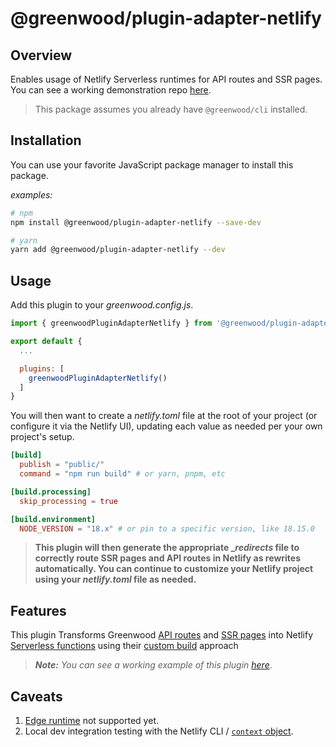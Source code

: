 # @greenwood/plugin-adapter-netlify

## Overview
Enables usage of Netlify Serverless runtimes for API routes and SSR pages.  You can see a working demonstration repo [here](https://github.com/ProjectEvergreen/greenwood-demo-adapter-netlify).

> This package assumes you already have `@greenwood/cli` installed.

## Installation
You can use your favorite JavaScript package manager to install this package.

_examples:_
```bash
# npm
npm install @greenwood/plugin-adapter-netlify --save-dev

# yarn
yarn add @greenwood/plugin-adapter-netlify --dev
```

## Usage
Add this plugin to your _greenwood.config.js_.

```javascript
import { greenwoodPluginAdapterNetlify } from '@greenwood/plugin-adapter-netlify';

export default {
  ...

  plugins: [
    greenwoodPluginAdapterNetlify()
  ]
}
```

You will then want to create a _netlify.toml_ file at the root of your project (or configure it via the Netlify UI), updating each value as needed per your own project's setup.

```toml
[build]
  publish = "public/"
  command = "npm run build" # or yarn, pnpm, etc

[build.processing]
  skip_processing = true

[build.environment]
  NODE_VERSION = "18.x" # or pin to a specific version, like 18.15.0
```

> **This plugin will then generate the appropriate __redirects_ file to correctly route SSR pages and API routes in Netlify as rewrites automatically.  You can continue to customize your Netlify project using your _netlify.toml_ file as needed.**

## Features
This plugin Transforms Greenwood [API routes](https://www.greenwoodjs.io/docs/api-routes/) and [SSR pages](https://www.greenwoodjs.io/docs/server-rendering/) into Netlify [Serverless functions](https://docs.netlify.com/functions/overview/) using their [custom build](https://docs.netlify.com/functions/deploy/?fn-language=js#custom-build-2) approach

> _**Note:** You can see a working example of this plugin [here](https://github.com/ProjectEvergreen/greenwood-demo-adapter-netlify)_.

## Caveats
1. [Edge runtime](https://docs.netlify.com/edge-functions/overview/) not supported yet.
1. Local dev integration testing with the Netlify CLI / [`context` object](https://docs.netlify.com/functions/create/?fn-language=js#code-your-function-2).